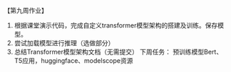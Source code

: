 【第九周作业】

1. 根据课堂演示代码，完成自定义transformer模型架构的搭建及训练。保存模型。
2. 尝试加载模型进行推理（选做部分）
3. 总结Transformer模型架构文档（无需提交）
   下周任务：
   预训练模型Bert、T5应用，huggingface、modelscope资源
